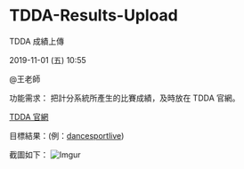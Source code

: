 # TDDA-Results-Upload

TDDA 成績上傳

2019-11-01 (五) 10:55

@王老師

功能需求：
把計分系統所產生的比賽成績，及時放在 TDDA 官網。




[TDDA 官網](http://www.dancesport.org.tw/)


目標結果：(例：[dancesportlive](http://dancesportlive.net/dsl_tw/results/2019/20191026/by_number.php))

截圖如下：
![Imgur](https://i.imgur.com/c8QqtyW.jpg)
